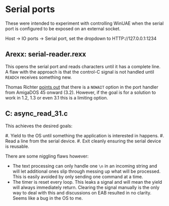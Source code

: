 # Serial ports

These were intended to experiment with controlling WinUAE when the serial port
is configured to be exposed on an external socket.

Host -> IO ports -> Serial port, set the dropdown to HTTP://127.0.0.1:1234

## Arexx: serial-reader.rexx

This opens the serial port and reads characters until it has a complete line.
A flaw with the approach is that the control-C signal is not handled until
`READCH` receives something new.

Thomas Richter [points out](https://eab.abime.net/showpost.php?p=1687792&postcount=4)
that there is a `NOWAIT` option in the port handler from AmigaDOS 45 onward
(3.2). However, if the goal is for a solution to work in 1.2, 1.3 or even 3.1
this is a limiting option.

## C: async_read_31.c

This achieves the desired goals:

#. Yield to the OS until something the application is interested in happens.
#. Read a line from the serial device.
#. Exit cleanly ensuring the serial device is reusable.

There are some niggling flaws however:

* The text processing can only handle one `\n` in an incoming string and
  will let additional ones slip through messing up what will be processed.
  This is easily avoided by only sending one command at a time.
* The timer is reset every loop. This leaks a signal and will mean the
  yield will always immediately return. Clearing the signal manually is
  the only way to deal with this and discussions on EAB resulted in no
  clarity. Seems like a bug in the OS to me.

